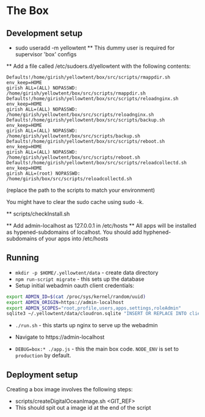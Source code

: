 The Box
=======

Development setup
-----------------
* sudo useradd -m yellowtent
** This dummy user is required for supervisor 'box' configs

** Add a file called /etc/sudoers.d/yellowtent with the following contents:

    Defaults!/home/girish/yellowtent/box/src/scripts/rmappdir.sh env_keep=HOME
    girish ALL=(ALL) NOPASSWD: /home/girish/yellowtent/box/src/scripts/rmappdir.sh
    Defaults!/home/girish/yellowtent/box/src/scripts/reloadnginx.sh env_keep=HOME
    girish ALL=(ALL) NOPASSWD: /home/girish/yellowtent/box/src/scripts/reloadnginx.sh
    Defaults!/home/girish/yellowtent/box/src/scripts/backup.sh env_keep=HOME
    girish ALL=(ALL) NOPASSWD: /home/girish/yellowtent/box/src/scripts/backup.sh
    Defaults!/home/girish/yellowtent/box/src/scripts/reboot.sh env_keep=HOME
    girish ALL=(ALL) NOPASSWD: /home/girish/yellowtent/box/src/scripts/reboot.sh
    Defaults!/home/girish/yellowtent/box/src/scripts/reloadcollectd.sh env_keep=HOME
    girish ALL=(root) NOPASSWD: /home/girish/box/src/scripts/reloadcollectd.sh

   (replace the path to the scripts to match your environment)

   You might have to clear the sudo cache using sudo -k.

** scripts/checkInstall.sh

** Add admin-localhost as 127.0.0.1 in /etc/hosts
** All apps will be installed as hypened-subdomains of localhost. You should add
   hyphened-subdomains of your apps into /etc/hosts

Running
-------
* `mkdir -p $HOME/.yellowtent/data` - create data directory
* `npm run-script migrate` - this sets up the database
* Setup initial webadmin oauth client credentials:
```bash
export ADMIN_ID=$(cat /proc/sys/kernel/random/uuid)
export ADMIN_ORIGIN=https://admin-localhost
export ADMIN_SCOPES="root,profile,users,apps,settings,roleAdmin"
sqlite3 ~/.yellowtent/data/cloudron.sqlite "INSERT OR REPLACE INTO clients (id, appId, clientId, clientSecret, name, redirectURI, scope) VALUES (\"\$ADMIN_ID\", \"webadmin\", \"cid-webadmin\", \"secret-webadmin\", \"WebAdmin\", \"$ADMIN_ORIGIN\", \"\$ADMIN_SCOPES\")"
```
* `./run.sh` - this starts up nginx to serve up the webadmin
* Navigate to https://admin-localhost

* `DEBUG=box:* ./app.js` - this the main box code. `NODE_ENV` is set to `production` by default.

Deployment setup
----------------
Creating a box image involves the following steps:
* scripts/createDigitalOceanImage.sh <GIT_REF>
* This should spit out a image id at the end of the script

